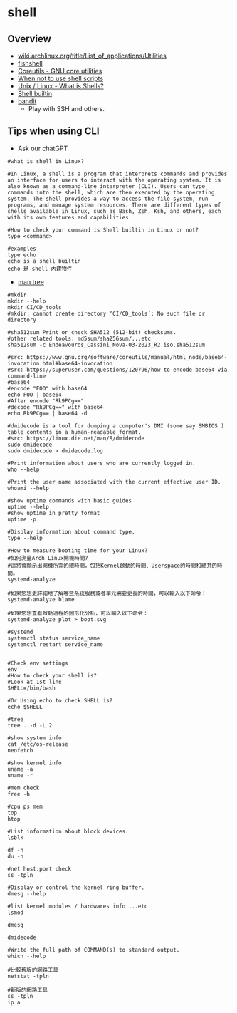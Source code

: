 # shell

## Overview

* [wiki.archlinux.org/title/List_of_applications/Utilities](https://wiki.archlinux.org/title/List_of_applications/Utilities)
* [fishshell](https://fishshell.com/)
* [Coreutils - GNU core utilities](https://www.gnu.org/software/coreutils/)
* [When not to use shell scripts](https://tldp.org/LDP/abs/html/why-shell.html)
* [Unix / Linux - What is Shells?](https://www.tutorialspoint.com/unix/unix-what-is-shell.htm)
* [Shell builtin](https://zh.wikipedia.org/zh-tw/%E6%AE%BC%E5%B1%A4%E5%85%A7%E5%BB%BA%E6%8C%87%E4%BB%A4)
* [bandit](https://overthewire.org/wargames/bandit/bandit0.html)
    * Play with SSH and others.

## Tips when using CLI

* Ask our chatGPT

```shell
#what is shell in Linux?

#In Linux, a shell is a program that interprets commands and provides an interface for users to interact with the operating system. It is also known as a command-line interpreter (CLI). Users can type commands into the shell, which are then executed by the operating system. The shell provides a way to access the file system, run programs, and manage system resources. There are different types of shells available in Linux, such as Bash, Zsh, Ksh, and others, each with its own features and capabilities.

#How to check your command is Shell builtin in Linux or not?
type <command>

#examples
type echo
echo is a shell builtin
echo 是 shell 內建物件
```

* [man tree](https://linux.die.net/man/1/tree)

```shell
#mkdir
mkdir --help
mkdir CI/CD_tools
#mkdir: cannot create directory ‘CI/CD_tools’: No such file or directory

#sha512sum Print or check SHA512 (512-bit) checksums.
#other related tools: md5sum/sha256sum/...etc
sha512sum -c Endeavouros_Cassini_Nova-03-2023_R2.iso.sha512sum

#src: https://www.gnu.org/software/coreutils/manual/html_node/base64-invocation.html#base64-invocation
#src: https://superuser.com/questions/120796/how-to-encode-base64-via-command-line
#base64
#encode "FOO" with base64
echo FOO | base64
#After encode "Rk9PCg=="
#decode "Rk9PCg==" with base64
echo Rk9PCg== | base64 -d

#dmidecode is a tool for dumping a computer's DMI (some say SMBIOS ) table contents in a human-readable format.
#src: https://linux.die.net/man/8/dmidecode
sudo dmidecode
sudo dmidecode > dmidecode.log

#Print information about users who are currently logged in.
who --help

#Print the user name associated with the current effective user ID.
whoami --help

#show uptime commands with basic guides
uptime --help
#show uptime in pretty format
uptime -p

#Display information about command type.
type --help

#How to measure booting time for your Linux?
#如何測量Arch Linux開機時間?
#這將會顯示出開機所需的總時間，包括Kernel啟動的時間、Userspace的時間和總共的時間。
systemd-analyze

#如果您想更詳細地了解哪些系統服務或者單元需要更長的時間，可以輸入以下命令：
systemd-analyze blame

#如果您想查看啟動過程的圖形化分析，可以輸入以下命令：
systemd-analyze plot > boot.svg

#systemd
systemctl status service_name
systemctl restart service_name


#Check env settings
env
#How to check your shell is?
#Look at 1st line
SHELL=/bin/bash

#Or Using echo to check SHELL is?
echo $SHELL

#tree
tree . -d -L 2

#show system info
cat /etc/os-release
neofetch

#show kernel info
uname -a
uname -r

#mem check
free -h

#cpu ps mem
top
htop

#List information about block devices.
lsblk

df -h
du -h

#net host:port check
ss -tpln

#Display or control the kernel ring buffer.
dmesg --help

#list kernel modules / hardwares info ...etc
lsmod

dmesg

dmidecode

#Write the full path of COMMAND(s) to standard output.
which --help

#比較舊版的網路工具
netstat -tpln

#新版的網路工具
ss -tpln
ip a
```
